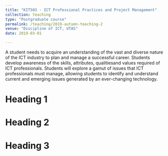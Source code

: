 ```yaml
---
title: "KIT503 - ICT Professional Practices and Project Management"
collection: teaching
type: "Postgraduate course"
permalink: /teaching/2019-autumn-teaching-2
venue: "Discipline of ICT, UTAS"
date: 2019-03-01

---
```


A student needs to acquire an understanding of the vast and diverse nature of the ICT industry to plan and manage a successful career. Students develop awareness of the skills, attributes, qualitiesand values required of ICT professionals. Students will explore a gamut of issues that ICT professionals must manage, allowing students to identify and understand current and emerging issues generated by an ever-changing technology.

Heading 1
======

Heading 2
======

Heading 3
======

